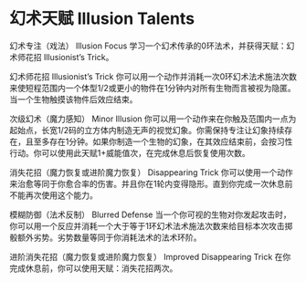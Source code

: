 # 幻术天赋 Illusion Talents

幻术专注（戏法） Illusion Focus
学习一个幻术传承的0环法术，并获得天赋：幻术师花招 Illusionist’s Trick。

幻术师花招 Illusionist’s Trick
你可以用一个动作并消耗一次0环幻术法术施法次数来使短程范围内一个体型1/2或更小的物件在1分钟内对所有生物而言被视为隐匿。当一个生物触摸该物件后效应结束。

次级幻术（魔力感知） Minor Illusion
你可以用一个动作来在你触及范围内一点为起始点，长宽1/2码的立方体内制造无声的视觉幻象。你需保持专注让幻象持续存在，且至多存在1分钟。如果你制造一个生物的幻象，在其效应结束前，会按习性行动。你可以使用此天赋1+威能值次，在完成休息后恢复使用次数。

消失花招（魔力恢复或进阶魔力恢复） Disappearing Trick
你可以使用一个动作来治愈等同于你愈合率的伤害。并且你在1轮内变得隐形。直到你完成一次休息前不能再次使用这个能力。

模糊防御（法术反制） Blurred Defense
当一个你可视的生物对你发起攻击时，你可以用一个反应并消耗一个大于等于1环幻术法术施法次数来给目标本次攻击掷骰额外劣势。劣势数量等同于你消耗法术的法术环阶。

进阶消失花招（魔力恢复或进阶魔力恢复） Improved Disappearing Trick
在你完成休息前，你可以使用天赋：消失花招两次。

 

